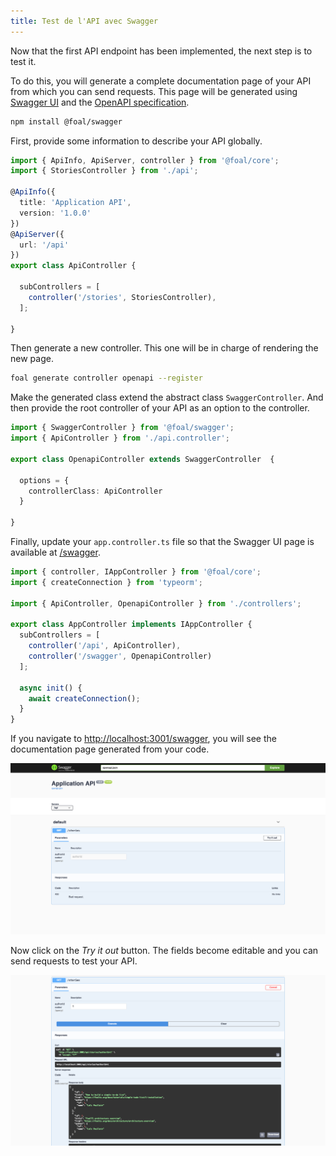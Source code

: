```yaml
---
title: Test de l'API avec Swagger
---
```


Now that the first API endpoint has been implemented, the next step is to test it.

To do this, you will generate a complete documentation page of your API from which you can send requests. This page will be generated using [Swagger UI](https://swagger.io/tools/swagger-ui/) and the [OpenAPI specification](https://github.com/OAI/OpenAPI-Specification/).

```bash
npm install @foal/swagger
```

First, provide some information to describe your API globally.

```typescript
import { ApiInfo, ApiServer, controller } from '@foal/core';
import { StoriesController } from './api';

@ApiInfo({
  title: 'Application API',
  version: '1.0.0'
})
@ApiServer({
  url: '/api'
})
export class ApiController {

  subControllers = [
    controller('/stories', StoriesController),
  ];

}

```

Then generate a new controller. This one will be in charge of rendering the new page.

```bash
foal generate controller openapi --register
```

Make the generated class extend the abstract class `SwaggerController`. And then provide the root controller of your API as an option to the controller.

```typescript
import { SwaggerController } from '@foal/swagger';
import { ApiController } from './api.controller';

export class OpenapiController extends SwaggerController  {

  options = {
    controllerClass: ApiController
  }

}
```

Finally, update your `app.controller.ts` file so that the Swagger UI page is available at [/swagger](http://localhost:3001/swagger).

```typescript
import { controller, IAppController } from '@foal/core';
import { createConnection } from 'typeorm';

import { ApiController, OpenapiController } from './controllers';

export class AppController implements IAppController {
  subControllers = [
    controller('/api', ApiController),
    controller('/swagger', OpenapiController)
  ];

  async init() {
    await createConnection();
  }
}

```

If you navigate to [http://localhost:3001/swagger](http://localhost:3001/swagger), you will see the documentation page generated from your code.

![Swagger page](./images/swagger1.png)

Now click on the *Try it out* button. The fields become editable and you can send requests to test your API.

![Swagger page](./images/swagger2.png)